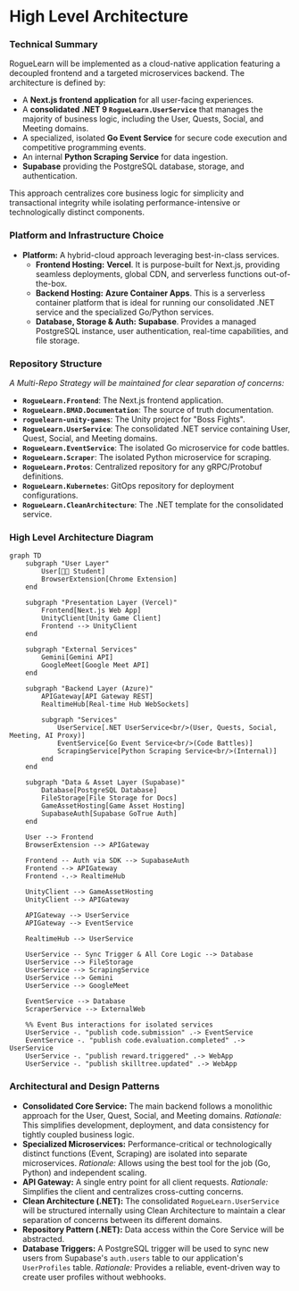 # **High Level Architecture**

### **Technical Summary**

RogueLearn will be implemented as a cloud-native application featuring a decoupled frontend and a targeted microservices backend. The architecture is defined by:
- A **Next.js frontend application** for all user-facing experiences.
- A **consolidated .NET 9 `RogueLearn.UserService`** that manages the majority of business logic, including the User, Quests, Social, and Meeting domains.
- A specialized, isolated **Go Event Service** for secure code execution and competitive programming events.
- An internal **Python Scraping Service** for data ingestion.
- **Supabase** providing the PostgreSQL database, storage, and authentication.

This approach centralizes core business logic for simplicity and transactional integrity while isolating performance-intensive or technologically distinct components.

### **Platform and Infrastructure Choice**

*   **Platform:** A hybrid-cloud approach leveraging best-in-class services.
    *   **Frontend Hosting:** **Vercel**. It is purpose-built for Next.js, providing seamless deployments, global CDN, and serverless functions out-of-the-box.
    *   **Backend Hosting:** **Azure Container Apps**. This is a serverless container platform that is ideal for running our consolidated .NET service and the specialized Go/Python services.
    *   **Database, Storage & Auth:** **Supabase**. Provides a managed PostgreSQL instance, user authentication, real-time capabilities, and file storage.

### **Repository Structure**

*A Multi-Repo Strategy will be maintained for clear separation of concerns:*
*   **`RogueLearn.Frontend`**: The Next.js frontend application.
*   **`RogueLearn.BMAD.Documentation`**: The source of truth documentation.
*   **`roguelearn-unity-games`**: The Unity project for "Boss Fights".
*   **`RogueLearn.UserService`**: The consolidated .NET service containing User, Quest, Social, and Meeting domains.
*   **`RogueLearn.EventService`**: The isolated Go microservice for code battles.
*   **`RogueLearn.Scraper`**: The isolated Python microservice for scraping.
*   **`RogueLearn.Protos`**: Centralized repository for any gRPC/Protobuf definitions.
*   **`RogueLearn.Kubernetes`**: GitOps repository for deployment configurations.
*   **`RogueLearn.CleanArchitecture`**: The .NET template for the consolidated service.

### **High Level Architecture Diagram**

```mermaid
graph TD
    subgraph "User Layer"
        User[👩‍🎓 Student]
        BrowserExtension[Chrome Extension]
    end

    subgraph "Presentation Layer (Vercel)"
        Frontend[Next.js Web App]
        UnityClient[Unity Game Client]
        Frontend --> UnityClient
    end

    subgraph "External Services"
        Gemini[Gemini API]
        GoogleMeet[Google Meet API]
    end

    subgraph "Backend Layer (Azure)"
        APIGateway[API Gateway REST]
        RealtimeHub[Real-time Hub WebSockets]
        
        subgraph "Services"
            UserService[.NET UserService<br/>(User, Quests, Social, Meeting, AI Proxy)]
            EventService[Go Event Service<br/>(Code Battles)]
            ScrapingService[Python Scraping Service<br/>(Internal)]
        end
    end

    subgraph "Data & Asset Layer (Supabase)"
        Database[PostgreSQL Database]
        FileStorage[File Storage for Docs]
        GameAssetHosting[Game Asset Hosting]
        SupabaseAuth[Supabase GoTrue Auth]
    end

    User --> Frontend
    BrowserExtension --> APIGateway

    Frontend -- Auth via SDK --> SupabaseAuth
    Frontend --> APIGateway
    Frontend -.-> RealtimeHub

    UnityClient --> GameAssetHosting
    UnityClient --> APIGateway
    
    APIGateway --> UserService
    APIGateway --> EventService
    
    RealtimeHub --> UserService

    UserService -- Sync Trigger & All Core Logic --> Database
    UserService --> FileStorage
    UserService --> ScrapingService
    UserService --> Gemini
    UserService --> GoogleMeet
    
    EventService --> Database
    ScraperService --> ExternalWeb

    %% Event Bus interactions for isolated services
    UserService -. "publish code.submission" .-> EventService
    EventService -. "publish code.evaluation.completed" .-> UserService
    UserService -. "publish reward.triggered" .-> WebApp
    UserService -. "publish skilltree.updated" .-> WebApp
```

### **Architectural and Design Patterns**

*   **Consolidated Core Service:** The main backend follows a monolithic approach for the User, Quest, Social, and Meeting domains. *Rationale:* This simplifies development, deployment, and data consistency for tightly coupled business logic.
*   **Specialized Microservices:** Performance-critical or technologically distinct functions (Event, Scraping) are isolated into separate microservices. *Rationale:* Allows using the best tool for the job (Go, Python) and independent scaling.
*   **API Gateway:** A single entry point for all client requests. *Rationale:* Simplifies the client and centralizes cross-cutting concerns.
*   **Clean Architecture (.NET):** The consolidated `RogueLearn.UserService` will be structured internally using Clean Architecture to maintain a clear separation of concerns between its different domains.
*   **Repository Pattern (.NET):** Data access within the Core Service will be abstracted.
*   **Database Triggers:** A PostgreSQL trigger will be used to sync new users from Supabase's `auth.users` table to our application's `UserProfiles` table. *Rationale:* Provides a reliable, event-driven way to create user profiles without webhooks.